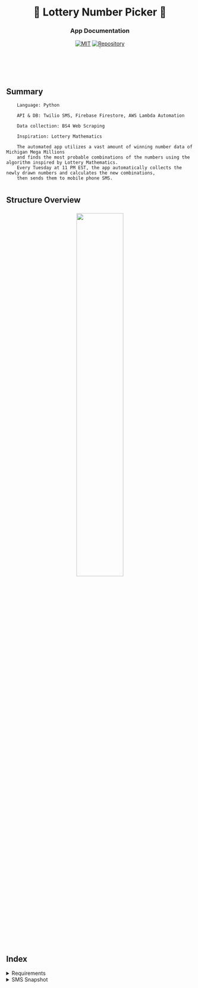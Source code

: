 <h1 align = "center">🚧 Lottery Number Picker 🚧</h1>
<h3 align = "center">App Documentation</h3>

<div align="center">
<a href="https://opensource.org/licenses/MIT"><img src="https://img.shields.io/badge/License-MIT-yellow.svg" alt="MIT"></a>
<a href="https://github.com/suhanpark/LotteryNumberPicker"><img src="https://img.shields.io/badge/packages-repository-b956e8.svg?style=flat-square" alt="Repository"></a>
</div>

<div align="center">
    <a href="https://github.com/suhanpark/LotteryNumberPicker">
        <img src="https://github.com/ultralytics/yolov5/releases/download/v1.0/logo-social-github.png" width="2%"/>
    </a>
</div>

<h2>Summary</h2>
    <div align="left">
        
        Language: Python
    
        API & DB: Twilio SMS, Firebase Firestore, AWS Lambda Automation

        Data collection: BS4 Web Scraping
    
        Inspiration: Lottery Mathematics

        The automated app utilizes a vast amount of winning number data of Michigan Mega Millions 
        and finds the most probable combinations of the numbers using the algorithm inspired by Lottery Mathematics. 
        Every Tuesday at 11 PM EST, the app automatically collects the newly drawn numbers and calculates the new combinations,
        then sends them to mobile phone SMS.

# <h2 align >Structure Overview</h2>
<h3 align = "center"><img src="https://user-images.githubusercontent.com/44104676/174250422-d611fa79-a8d2-4de8-ac1a-7e60dacb4454.png" width="50%"/></h3>

# <h2 align >Index</h2>
<details>
<summary>Requirements</summary>
    
How to install all the requirements:

    $ pip install -r requirements.txt
    
**info.py and serviceAccountKey.json files are not included for the security and privacy reasons.**
</details>

<details>
<summary>SMS Snapshot</summary>

# <h2 align = "center" ><img src="https://user-images.githubusercontent.com/44104676/174169140-a6fdb664-efb1-4848-8b46-bb3ab3ebdfd9.PNG" width="30%"/></h3>
</details>

